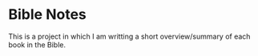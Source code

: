 # Bible Notes

This is a project in which I am writting a short overview/summary of each book in the Bible.

